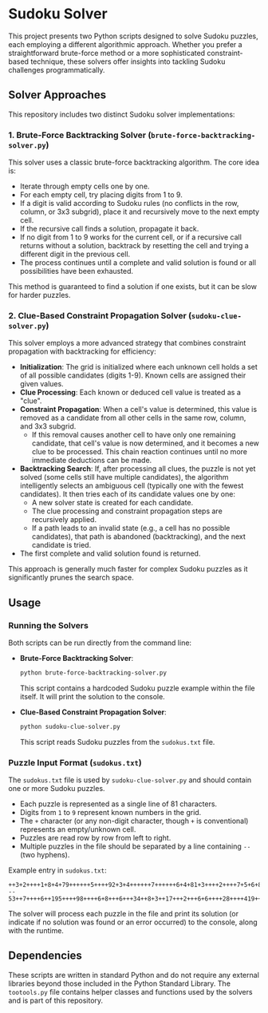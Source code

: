 # Sudoku Solver

This project presents two Python scripts designed to solve Sudoku puzzles, each employing a different algorithmic approach. Whether you prefer a straightforward brute-force method or a more sophisticated constraint-based technique, these solvers offer insights into tackling Sudoku challenges programmatically.

## Solver Approaches

This repository includes two distinct Sudoku solver implementations:

### 1. Brute-Force Backtracking Solver (`brute-force-backtracking-solver.py`)

This solver uses a classic brute-force backtracking algorithm. The core idea is:
- Iterate through empty cells one by one.
- For each empty cell, try placing digits from 1 to 9.
- If a digit is valid according to Sudoku rules (no conflicts in the row, column, or 3x3 subgrid), place it and recursively move to the next empty cell.
- If the recursive call finds a solution, propagate it back.
- If no digit from 1 to 9 works for the current cell, or if a recursive call returns without a solution, backtrack by resetting the cell and trying a different digit in the previous cell.
- The process continues until a complete and valid solution is found or all possibilities have been exhausted.

This method is guaranteed to find a solution if one exists, but it can be slow for harder puzzles.

### 2. Clue-Based Constraint Propagation Solver (`sudoku-clue-solver.py`)

This solver employs a more advanced strategy that combines constraint propagation with backtracking for efficiency:
- **Initialization**: The grid is initialized where each unknown cell holds a set of all possible candidates (digits 1-9). Known cells are assigned their given values.
- **Clue Processing**: Each known or deduced cell value is treated as a "clue".
- **Constraint Propagation**: When a cell's value is determined, this value is removed as a candidate from all other cells in the same row, column, and 3x3 subgrid.
    - If this removal causes another cell to have only one remaining candidate, that cell's value is now determined, and it becomes a new clue to be processed. This chain reaction continues until no more immediate deductions can be made.
- **Backtracking Search**: If, after processing all clues, the puzzle is not yet solved (some cells still have multiple candidates), the algorithm intelligently selects an ambiguous cell (typically one with the fewest candidates). It then tries each of its candidate values one by one:
    - A new solver state is created for each candidate.
    - The clue processing and constraint propagation steps are recursively applied.
    - If a path leads to an invalid state (e.g., a cell has no possible candidates), that path is abandoned (backtracking), and the next candidate is tried.
- The first complete and valid solution found is returned.

This approach is generally much faster for complex Sudoku puzzles as it significantly prunes the search space.

## Usage

### Running the Solvers

Both scripts can be run directly from the command line:

- **Brute-Force Backtracking Solver**:
  ```bash
  python brute-force-backtracking-solver.py
  ```
  This script contains a hardcoded Sudoku puzzle example within the file itself. It will print the solution to the console.

- **Clue-Based Constraint Propagation Solver**:
  ```bash
  python sudoku-clue-solver.py
  ```
  This script reads Sudoku puzzles from the `sudokus.txt` file.

### Puzzle Input Format (`sudokus.txt`)

The `sudokus.txt` file is used by `sudoku-clue-solver.py` and should contain one or more Sudoku puzzles.
- Each puzzle is represented as a single line of 81 characters.
- Digits from `1` to `9` represent known numbers in the grid.
- The `+` character (or any non-digit character, though `+` is conventional) represents an empty/unknown cell.
- Puzzles are read row by row from left to right.
- Multiple puzzles in the file should be separated by a line containing `--` (two hyphens).

Example entry in `sudokus.txt`:
```
++3+2++++1+8+4+79++++++5++++92+3+4++++++7++++++6+4+81+3++++2++++7+5+6+8++
--
53++7++++6++195++++98++++6+8+++6+++34++8+3++17+++2+++6+6++++28++++419++5++++8++79
```

The solver will process each puzzle in the file and print its solution (or indicate if no solution was found or an error occurred) to the console, along with the runtime.

## Dependencies

These scripts are written in standard Python and do not require any external libraries beyond those included in the Python Standard Library.
The `tootools.py` file contains helper classes and functions used by the solvers and is part of this repository.
